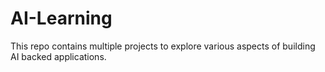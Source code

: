 # AI-Learning
This repo contains multiple projects to explore various aspects of building AI backed applications.
